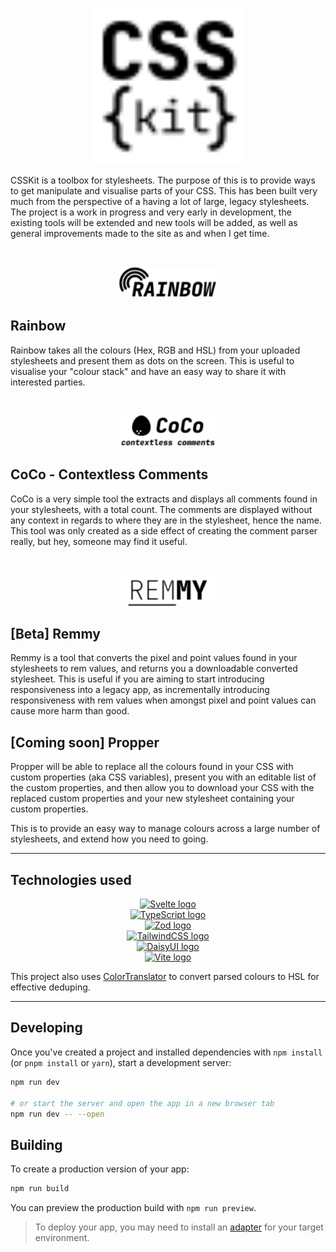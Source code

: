 <p align="center">
    <picture>
        <source media="(prefers-color-scheme: dark)" srcset="static/csskit-white.svg">
        <source media="(prefers-color-scheme: light)" srcset="static/csskit.svg">
        <img alt="CSSkit logo" src="static/csskit.svg" height="250">
    </picture>
</p>

CSSKit is a toolbox for stylesheets. The purpose of this is to provide ways to get manipulate and visualise parts of your CSS. This has been built very much from the perspective of a having a lot of large, legacy stylesheets. The project is a work in progress and very early in development, the existing tools will be extended and new tools will be added, as well as general improvements made to the site as and when I get time.

<br/>

<p align="center" >
    <picture>
        <source media="(prefers-color-scheme: dark)" srcset="static/rainbow-white.svg">
        <source media="(prefers-color-scheme: light)" srcset="static/rainbow.svg">
        <img alt="CSSkit logo" src="static/rainbow.svg" height="50">
    </picture>
</p>

## Rainbow

Rainbow takes all the colours (Hex, RGB and HSL) from your uploaded stylesheets and present them as dots on the screen. This is useful to visualise your "colour stack" and have an easy way to share it with interested parties.

<br/>

<p align="center" >
    <picture>
        <source media="(prefers-color-scheme: dark)" srcset="static/coco-white.svg">
        <source media="(prefers-color-scheme: light)" srcset="static/coco.svg">
        <img alt="CSSkit logo" src="static/coco.svg" height="50">
    </picture>
</p>

## CoCo - Contextless Comments

CoCo is a very simple tool the extracts and displays all comments found in your stylesheets, with a total count. The comments are displayed without any context in regards to where they are in the stylesheet, hence the name. This tool was only created as a side effect of creating the comment parser really, but hey, someone may find it useful.

<br/>

<p align="center" >
    <picture>
        <source media="(prefers-color-scheme: dark)" srcset="static/remmy-white.svg">
        <source media="(prefers-color-scheme: light)" srcset="static/remmy.svg">
        <img alt="CSSkit logo" src="static/remmy.svg" height="50">
    </picture>
</p>

## [Beta] Remmy

Remmy is a tool that converts the pixel and point values found in your stylesheets to rem values, and returns you a downloadable converted stylesheet. This is useful if you are aiming to start introducing responsiveness into a legacy app, as incrementally introducing responsiveness with rem values when amongst pixel and point values can cause more harm than good.

## [Coming soon] Propper

Propper will be able to replace all the colours found in your CSS with custom properties (aka CSS variables), present you with an editable list of the custom properties, and then allow you to download your CSS with the replaced custom properties and your new stylesheet containing your custom properties.

This is to provide an easy way to manage colours across a large number of stylesheets, and extend how you need to going.

---

## Technologies used

<p align="center" >
    <a href="https://github.com/sveltejs/svelte">
        <picture>
            <source media="(prefers-color-scheme: dark)" srcset="static/ext/svelte-logo-text-white.svg">
            <source media="(prefers-color-scheme: light)" srcset="static/ext/svelte-logo-text.svg">
            <img alt="Svelte logo" src="static/svelte-logo-text.svg" height="50">
        </picture>
    </a>
    <br/>
    <a href="https://github.com/microsoft/TypeScript">
        <picture>
            <source media="(prefers-color-scheme: dark)" srcset="static/ext/typescript-logo-text-white.svg">
            <source media="(prefers-color-scheme: light)" srcset="static/ext/typescript-logo-text.svg">
            <img alt="TypeScript logo" src="static/typescript-logo-text.svg" height="50">
        </picture>
    </a>
    <br/>
    <a href="https://github.com/colinhacks/zod">
        <picture>
            <source media="(prefers-color-scheme: dark)" srcset="static/ext/zod-logo-text-white.svg">
            <source media="(prefers-color-scheme: light)" srcset="static/ext/zod-logo-text.svg">
            <img alt="Zod logo" src="static/zod-logo-text.svg" height="50">
        </picture>
    </a>
    <br/>
    <a href="https://github.com/tailwindlabs/tailwindcss">
        <picture>
            <source media="(prefers-color-scheme: dark)" srcset="static/ext/tailwindcss-logo-text-white.svg">
            <source media="(prefers-color-scheme: light)" srcset="static/ext/tailwindcss-logo-text.svg">
            <img alt="TailwindCSS logo" src="static/tailwindcss-logo-text.svg" height="50">
        </picture>
    </a>
    <br/>
    <a href="https://github.com/saadeghi/daisyui">
        <picture>
            <source media="(prefers-color-scheme: dark)" srcset="static/ext/daisyui-logo-text-white.svg">
            <source media="(prefers-color-scheme: light)" srcset="static/ext/daisyui-logo-text.svg">
            <img alt="DaisyUI logo" src="static/daisyui-logo-text.svg" height="50">
        </picture>
    </a>
    <br/>
    <a href="https://github.com/vitejs/vite">
        <picture>
            <source media="(prefers-color-scheme: dark)" srcset="static/ext/vite-logo-text-white.svg">
            <source media="(prefers-color-scheme: light)" srcset="static/ext/vite-logo-text.svg">
            <img alt="Vite logo" src="static/vite-logo-text.svg" height="50">
        </picture>
    </a>
</p>

This project also uses [ColorTranslator](https://github.com/elchininet/ColorTranslator) to convert parsed colours to HSL for effective deduping.

---

## Developing

Once you've created a project and installed dependencies with `npm install` (or `pnpm install` or `yarn`), start a development server:

```bash
npm run dev

# or start the server and open the app in a new browser tab
npm run dev -- --open
```

## Building

To create a production version of your app:

```bash
npm run build
```

You can preview the production build with `npm run preview`.

> To deploy your app, you may need to install an [adapter](https://kit.svelte.dev/docs/adapters) for your target environment.
